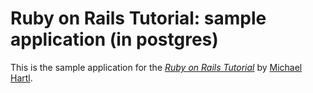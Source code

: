 # Ruby on Rails Tutorial: sample application (in postgres)

This is the sample application for
the [*Ruby on Rails Tutorial*](http://railstutorial.org/)
by [Michael Hartl](http://michaelhartl.com/).